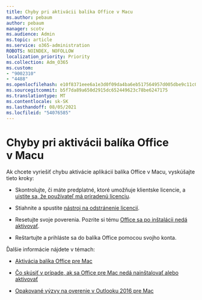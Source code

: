 ```yaml
---
title: Chyby pri aktivácii balíka Office v Macu
ms.author: pebaum
author: pebaum
manager: scotv
ms.audience: Admin
ms.topic: article
ms.service: o365-administration
ROBOTS: NOINDEX, NOFOLLOW
localization_priority: Priority
ms.collection: Adm_O365
ms.custom:
- "9002310"
- "4488"
ms.openlocfilehash: e10f8371eee6a1e3d0f09da4ba6eb517564957d005dbe9c11c00c35a640fbd0d
ms.sourcegitcommit: b5f7da89a650d2915dc652449623c78be6247175
ms.translationtype: MT
ms.contentlocale: sk-SK
ms.lasthandoff: 08/05/2021
ms.locfileid: "54076585"
---
```

# <a name="office-activation-errors-on-mac"></a>Chyby pri aktivácii balíka Office v Macu

Ak chcete vyriešiť chybu aktivácie aplikácií balíka Office v Macu, vyskúšajte tieto kroky:

- Skontrolujte, či máte predplatné, ktoré umožňuje klientske licencie, a [uistite sa, že používateľ má priradenú licenciu](https://docs.microsoft.com/microsoft-365/admin/add-users/add-users).

- Stiahnite a spustite [nástroj na odstránenie licencií](https://support.office.com/article/how-to-remove-office-license-files-on-a-mac-b032c0f6-a431-4dad-83a9-6b727c03b193).

- Resetujte svoje poverenia. Pozrite si tému [Office sa po inštalácii nedá aktivovať](https://support.office.com/article/5efba2b4-b1e6-4e5f-bf3c-6ab945d03dea#bkmk_cantactivate).

- Reštartujte a prihláste sa do balíka Office pomocou svojho konta.

Ďalšie informácie nájdete v témach:

- [Aktivácia balíka Office pre Mac](https://support.office.com/article/activate-office-for-mac-7f6646b1-bb14-422a-9ad4-a53410fcefb2)

- [Čo skúsiť v prípade, ak sa Office pre Mac nedá nainštalovať alebo aktivovať](https://support.office.com/article/5efba2b4-b1e6-4e5f-bf3c-6ab945d03dea#picktab=activation)

- [Opakované výzvy na overenie v Outlooku 2016 pre Mac](https://docs.microsoft.com/outlook/troubleshoot/sign-in/repeated-prompts-authentication)
